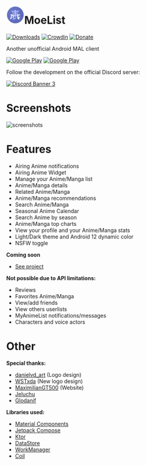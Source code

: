 # ![app-icon](https://github.com/axiel7/MoeList/blob/master/app/src/main/res/mipmap-mdpi/ic_launcher_round.png)MoeList

[![Downloads](https://img.shields.io/github/downloads/axiel7/MoeList/total.svg)](https://github.com/axiel7/MoeList/releases/latest)
[![Crowdin](https://badges.crowdin.net/moelist/localized.svg)](https://crowdin.com/project/moelist)
[![Donate](https://img.shields.io/badge/buy%20me%20a%20coffee-donate-yellow.svg)](https://ko-fi.com/axiel7)

Another unofficial Android MAL client

[<img alt="Google Play" height="80" src="https://play.google.com/intl/en_US/badges/images/generic/en_badge_web_generic.png"/>](https://play.google.com/store/apps/details?id=com.axiel7.moelist)
[<img alt="Google Play" height="80" src="https://fdroid.gitlab.io/artwork/badge/get-it-on.png"/>](https://apt.izzysoft.de/fdroid/index/apk/com.axiel7.moelist)

Follow the development on the official Discord server:

[![Discord Banner 3](https://discordapp.com/api/guilds/741059285122940928/widget.png?style=banner2)](https://discord.gg/CTv3WdfxHh)

# Screenshots
![screenshots](https://axiel7.github.io/assets/moelist.254cc042a48d2c6a011015a0c2ffa390.png)

# Features
* Airing Anime notifications
* Airing Anime Widget
* Manage your Anime/Manga list
* Anime/Manga details
* Related Anime/Manga
* Anime/Manga recommendations
* Search Anime/Manga
* Seasonal Anime Calendar
* Search Anime by season
* Anime/Manga top charts
* View your profile and your Anime/Manga stats
* Light/Dark theme and Android 12 dynamic color
* NSFW toggle

**Coming soon**
* [See project](https://github.com/users/axiel7/projects/1)

**Not possible due to API limitations:**
* Reviews
* Favorites Anime/Manga
* View/add friends
* View others userlists
* MyAnimeList notifications/messages
* Characters and voice actors

# Other
**Special thanks:**
* [danielvd_art](https://instagram.com/danielvd_art) (Logo design)
* [WSTxda](https://github.com/WSTxda) (New logo design)
* [MaximilianGT500](https://github.com/MaximilianGT500) (Website)
* [Jeluchu](https://github.com/Jeluchu)
* [Glodanif](https://github.com/glodanif)

**Libraries used:**
* [Material Components](https://github.com/material-components/material-components-android)
* [Jetpack Compose](https://developer.android.com/jetpack/compose)
* [Ktor](https://ktor.io/)
* [DataStore](https://developer.android.com/topic/libraries/architecture/datastore)
* [WorkManager](https://developer.android.com/jetpack/androidx/releases/work)
* [Coil](https://github.com/coil-kt/coil)
